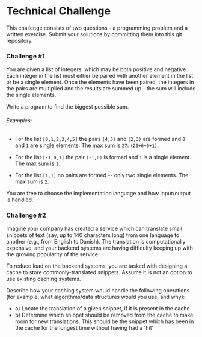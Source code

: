 # Technical Challenge

This challenge consists of two questions - a programming problem and a written exercise. Submit your solutions by committing them into this git repository.

### Challenge #1
You are given a list of integers, which may be both positive and negative. Each integer in the list must either be paired with another element in the list or be a single element. Once the elements have been paired, the integers in the pairs are multiplied and the results are summed up - the sum will include the single elements.

Write a program to find the biggest possible sum.

###### Examples:
- For the list `[0,1,2,3,4,5]` the pairs `(4,5)` and `(2,3)` are formed and `0` and `1` are single elements. The max sum is `27`: `(20+6+0+1)`.

- For the list `[-1,0,1]` the pair `(-1,0)` is formed and `1` is a single element. The max sum is `1`.

- For the list `[1,1]` no pairs are formed -- only two single elements. The max sum is `2`.

You are free to choose the implementation language and how input/output is handled.

### Challenge #2
Imagine your company has created a service which can translate small snippets of text (say, up to 140 characters long) from one language to another (e.g., from English to Danish). The translation is computationally expensive, and your backend systems are having difficulty keeping up with the growing popularity of the service.

To reduce load on the backend systems, you are tasked with designing a cache to store commonly-translated snippets. Assume it is not an option to use existing caching systems.

Describe how your caching system would handle the following operations (for example, what algorithms/data structures would you use, and why):

* a) Locate the translation of a given snippet, if it is present in the cache
* b) Determine which snippet should be removed from the cache to make room for new translations. This should be the snippet which has been in the cache for the longest time without having had a 'hit'
